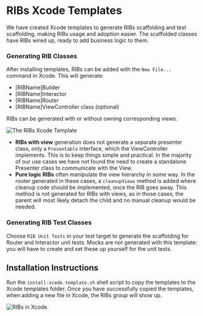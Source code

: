 # RIBs Xcode Templates

We have created Xcode templates to generate RIBs scaffolding and test scaffolding, making RIBs usage and adoption easier. The scaffolded classes have RIBs wired up, ready to add business logic to them.

### Generating RIB Classes

After installing templates, RIBs can be added with the `New File...` command in Xcode. This will generate:

- [RIBName]Builder
- [RIBName]Interactor
- [RIBName]Router
- [RIBName]ViewController class (optional)

RIBs can be generated with or without owning corresponding views.

![The RIBs Xcode Template](https://github.com/uber/ribs/blob/assets/ios/tooling/ios-rib-tooling-1.png)

- **RIBs with view** generation does not generate a separate presenter class, only a `Presentable` interface, which the ViewController implements. This is to keep things simple and practical. In the majority of our use cases we have not found the need to create a standalone Presenter class to communicate with the View.
- **Pure logic RIBs** often manipulate the view hierarchy in some way. In the router generated in these cases, a `cleanupViews` method is added where cleanup code should be implemented, once the RIB goes away. This method is not generated for RIBs with views, as in those cases, the parent will most likely detach the child and no manual cleanup would be needed.

### Generating RIB Test Classes

Choose `RIB Unit Tests` in your test target to generate the scaffolding for Router and Interactor unit tests. Mocks are  not generated with this template: you will have to create and set these up yourself for the unit tests.

## Installation Instructions

Run the `install-xcode.template.sh` shell script to copy the templates to the Xcode templates folder. Once you have successfully copied the templates, when adding a new file in Xcode, the RIBs group will show up.

![RIBs in Xcode](https://github.com/uber/ribs/blob/assets/ios/tooling/ios-rib-tooling-2.png).

